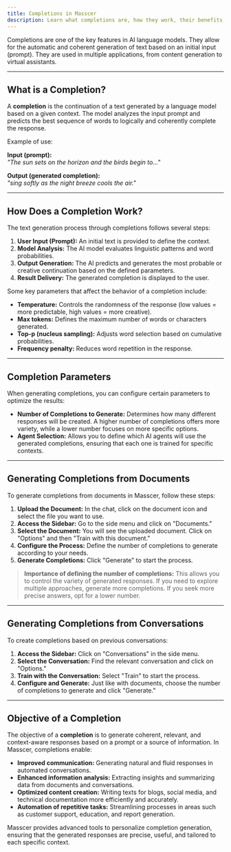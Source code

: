 ```yaml
---
title: Completions in Masscer
description: Learn what completions are, how they work, their benefits, and how to generate them from documents and conversations in Masscer.
---
```


Completions are one of the key features in AI language models. They allow for the automatic and coherent generation of text based on an initial input (prompt). They are used in multiple applications, from content generation to virtual assistants.

---

## What is a Completion?

A **completion** is the continuation of a text generated by a language model based on a given context. The model analyzes the input prompt and predicts the best sequence of words to logically and coherently complete the response.

Example of use:

**Input (prompt):**  
*"The sun sets on the horizon and the birds begin to..."*  

**Output (generated completion):**  
*"sing softly as the night breeze cools the air."*

---

## How Does a Completion Work?

The text generation process through completions follows several steps:

1. **User Input (Prompt):** An initial text is provided to define the context.  
2. **Model Analysis:** The AI model evaluates linguistic patterns and word probabilities.  
3. **Output Generation:** The AI predicts and generates the most probable or creative continuation based on the defined parameters.  
4. **Result Delivery:** The generated completion is displayed to the user.  

Some key parameters that affect the behavior of a completion include:

- **Temperature:** Controls the randomness of the response (low values = more predictable, high values = more creative).  
- **Max tokens:** Defines the maximum number of words or characters generated.  
- **Top-p (nucleus sampling):** Adjusts word selection based on cumulative probabilities.  
- **Frequency penalty:** Reduces word repetition in the response.  

---

## Completion Parameters

When generating completions, you can configure certain parameters to optimize the results:

- **Number of Completions to Generate:** Determines how many different responses will be created. A higher number of completions offers more variety, while a lower number focuses on more specific options.
- **Agent Selection:** Allows you to define which AI agents will use the generated completions, ensuring that each one is trained for specific contexts.

---

## Generating Completions from Documents

To generate completions from documents in Masscer, follow these steps:

1. **Upload the Document:** In the chat, click on the document icon and select the file you want to use.
2. **Access the Sidebar:** Go to the side menu and click on "Documents."
3. **Select the Document:** You will see the uploaded document. Click on "Options" and then "Train with this document."
4. **Configure the Process:** Define the number of completions to generate according to your needs.
5. **Generate Completions:** Click "Generate" to start the process.

> **Importance of defining the number of completions:** This allows you to control the variety of generated responses. If you need to explore multiple approaches, generate more completions. If you seek more precise answers, opt for a lower number.

---

## Generating Completions from Conversations

To create completions based on previous conversations:

1. **Access the Sidebar:** Click on "Conversations" in the side menu.
2. **Select the Conversation:** Find the relevant conversation and click on "Options."
3. **Train with the Conversation:** Select "Train" to start the process.
4. **Configure and Generate:** Just like with documents, choose the number of completions to generate and click "Generate."

---

## Objective of a Completion

The objective of a **completion** is to generate coherent, relevant, and context-aware responses based on a prompt or a source of information. In Masscer, completions enable:

- **Improved communication:** Generating natural and fluid responses in automated conversations.  
- **Enhanced information analysis:** Extracting insights and summarizing data from documents and conversations.  
- **Optimized content creation:** Writing texts for blogs, social media, and technical documentation more efficiently and accurately.  
- **Automation of repetitive tasks:** Streamlining processes in areas such as customer support, education, and report generation.  

Masscer provides advanced tools to personalize completion generation, ensuring that the generated responses are precise, useful, and tailored to each specific context.
